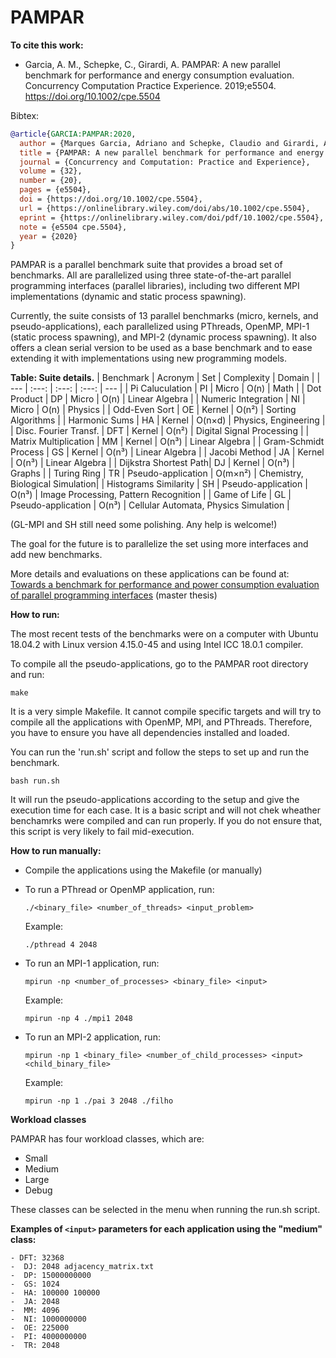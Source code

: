 # PAMPAR

**To cite this work:**

 - Garcia, A. M., Schepke, C., Girardi, A. PAMPAR: A new parallel benchmark for performance and energy consumption evaluation. Concurrency Computation Practice Experience. 2019;e5504. https://doi.org/10.1002/cpe.5504

Bibtex:

```bibtex
@article{GARCIA:PAMPAR:2020,
  author = {Marques Garcia, Adriano and Schepke, Claudio and Girardi, Alessandro},
  title = {PAMPAR: A new parallel benchmark for performance and energy consumption evaluation},
  journal = {Concurrency and Computation: Practice and Experience},
  volume = {32},
  number = {20},
  pages = {e5504},
  doi = {https://doi.org/10.1002/cpe.5504},
  url = {https://onlinelibrary.wiley.com/doi/abs/10.1002/cpe.5504},
  eprint = {https://onlinelibrary.wiley.com/doi/pdf/10.1002/cpe.5504},
  note = {e5504 cpe.5504},
  year = {2020}
}
```

PAMPAR is a parallel benchmark suite that provides a broad set of benchmarks. All are parallelized using three state-of-the-art parallel programming interfaces (parallel libraries), including two different MPI implementations (dynamic and static process spawning).

Currently, the suite consists of 13 parallel benchmarks (micro, kernels, and pseudo-applications), each parallelized using PThreads, OpenMP, MPI-1 (static process spawning), and MPI-2 (dynamic process spawning). It also offers a clean serial version to be used as a base benchmark and to ease extending it with implementations using new programming models.

**Table: Suite details.**
| Benchmark | Acronym | Set | Complexity | Domain |
| --- | :---: | :---: | :---: | --- |
| Pi Caluculation       | PI | Micro | O(n) | Math | 
| Dot Product           | DP | Micro | O(n) | Linear Algebra | 
| Numeric Integration   | NI | Micro | O(n) | Physics |
| Odd-Even Sort         | OE | Kernel | O(n²) | Sorting Algorithms |
| Harmonic Sums         | HA | Kernel | O(n×d) | Physics, Engineering |
| Disc. Fourier Transf. | DFT | Kernel | O(n²) | Digital Signal Processing |
| Matrix Multiplication | MM | Kernel | O(n³) | Linear Algebra |
| Gram-Schmidt Process  | GS | Kernel | O(n³) | Linear Algebra |
| Jacobi Method         | JA | Kernel | O(n³) | Linear Algebra |
| Dijkstra Shortest Path| DJ | Kernel | O(n³) | Graphs |
| Turing Ring           | TR | Pseudo-application | O(m×n²) | Chemistry, Biological Simulation|
| Histograms Similarity | SH | Pseudo-application | O(n³) | Image Processing, Pattern Recognition |
| Game of Life          | GL | Pseudo-application | O(n³) | Cellular Automata, Physics Simulation |
  
  
  (GL-MPI and SH still need some polishing. Any help is welcome!)

The goal for the future is to parallelize the set using more interfaces and add new benchmarks.

More details and evaluations on these applications can be found at: [Towards a benchmark for performance and power consumption evaluation of parallel programming interfaces](https://repositorio.unipampa.edu.br/jspui/handle/riu/4136) (master thesis)

**How to run:**
  
The most recent tests of the benchmarks were on a computer with Ubuntu 18.04.2 with Linux version 4.15.0-45 and using Intel ICC 18.0.1 compiler.

To compile all the pseudo-applications, go to the PAMPAR root directory and run:
  
	make

It is a very simple Makefile. It cannot compile specific targets and will try to compile all the applications with OpenMP, MPI, and PThreads.
Therefore, you have to ensure you have all dependencies installed and loaded.
    
You can run the 'run.sh' script and follow the steps to set up and run the benchmark.
  
	bash run.sh
    
It will run the pseudo-applications according to the setup and give the execution time for each case.
It is a basic script and will not chek wheather benchamrks were compiled and can run properly.
If you do not ensure that, this script is very likely to fail mid-execution.

**How to run manually:**

  - Compile the applications using the Makefile (or manually)
  
  - To run a PThread or OpenMP application, run:
    
    	./<binary_file> <number_of_threads> <input_problem>
    
    Example:
    
    	./pthread 4 2048
   
    
  - To run an MPI-1 application, run:
  
    	mpirun -np <number_of_processes> <binary_file> <input>
    
    Example:
     
    	mpirun -np 4 ./mpi1 2048
    
    
  - To run an MPI-2 application, run:
 
    	mpirun -np 1 <binary_file> <number_of_child_processes> <input> <child_binary_file>
    
    Example: 

    	mpirun -np 1 ./pai 3 2048 ./filho
  
  
  **Workload classes**
  
PAMPAR has four workload classes, which are:
	
- Small	
- Medium	
- Large	
- Debug
		
These classes can be selected in the menu when running the run.sh script.
	
   **Examples of `<input>` parameters for each application using the "medium" class:**

	- DFT: 32368
	-  DJ: 2048 adjacency_matrix.txt
	-  DP: 15000000000
	-  GS: 1024
	-  HA: 100000 100000
	-  JA: 2048
	-  MM: 4096
	-  NI: 1000000000
	-  OE: 225000
	-  PI: 4000000000
	-  TR: 2048
